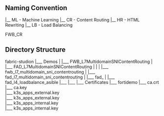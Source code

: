 




## Naming Convention

<product>_<solution>_<description>
              |__ ML - Machine Learning
              |__ CR - Content Routing
              |__ HR - HTML Rewriting
              |__ LB - Load Balancing

FWB_CR

## Directory Structure

fabric-studion
  |___ Demos
  |      |___ FWB_L7MultidomainSNIContentRouting
  |      |___ FAD_L7MultidomainSNIContentRouting
  |      |
  |      |___ fwb_l7_multidomain_sni_contentrouting
  |      |___ fad_l7_multidomain_sni_contentrouting
  |      |___ fad_
  |      |___ fad_l4_loadbalance_asible
  |___ 
  |___ 
  |___ Certificates
          |___ fortidemo
                 |___ ca.crt   
                 |___ ca.key   
                 |___ k3s_apps_external.key   
                 |___ k3s_apps_external.key   
                 |___ k3s_apps_internal.key   
                 |___ k3s_apps_internal.key   
